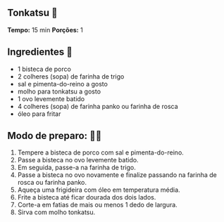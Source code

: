 ## Tonkatsu 🍛
**Tempo:** 15 min
**Porções:** 1
## Ingredientes 📜
- 1 bisteca de porco
- 2 colheres (sopa) de farinha de trigo
- sal e pimenta-do-reino a gosto
- molho para tonkatsu a gosto
- 1 ovo levemente batido
- 4 colheres (sopa) de farinha panko ou farinha de rosca
- óleo para fritar
## Modo de preparo: 👨‍🍳
1. Tempere a bisteca de porco com sal e pimenta-do-reino.
2. Passe a bisteca no ovo levemente batido.
3. Em seguida, passe-a na farinha de trigo.
4. Passe a bisteca no ovo novamente e finalize passando na farinha de rosca ou farinha panko.
5. Aqueça uma frigideira com óleo em temperatura média.
6. Frite a bisteca até ficar dourada dos dois lados.
7. Corte-a em fatias de mais ou menos 1 dedo de largura.
8. Sirva com molho tonkatsu.